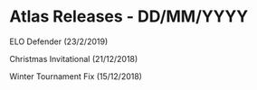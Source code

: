# Atlas Releases - DD/MM/YYYY
ELO Defender (23/2/2019)

Christmas Invitational (21/12/2018)

Winter Tournament Fix (15/12/2018)
